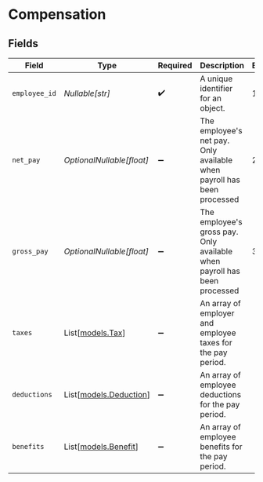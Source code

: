 # Compensation


## Fields

| Field                                                                    | Type                                                                     | Required                                                                 | Description                                                              | Example                                                                  |
| ------------------------------------------------------------------------ | ------------------------------------------------------------------------ | ------------------------------------------------------------------------ | ------------------------------------------------------------------------ | ------------------------------------------------------------------------ |
| `employee_id`                                                            | *Nullable[str]*                                                          | :heavy_check_mark:                                                       | A unique identifier for an object.                                       | 12345                                                                    |
| `net_pay`                                                                | *OptionalNullable[float]*                                                | :heavy_minus_sign:                                                       | The employee's net pay. Only available when payroll has been processed   | 2199.93                                                                  |
| `gross_pay`                                                              | *OptionalNullable[float]*                                                | :heavy_minus_sign:                                                       | The employee's gross pay. Only available when payroll has been processed | 3000                                                                     |
| `taxes`                                                                  | List[[models.Tax](../models/tax.md)]                                     | :heavy_minus_sign:                                                       | An array of employer and employee taxes for the pay period.              |                                                                          |
| `deductions`                                                             | List[[models.Deduction](../models/deduction.md)]                         | :heavy_minus_sign:                                                       | An array of employee deductions for the pay period.                      |                                                                          |
| `benefits`                                                               | List[[models.Benefit](../models/benefit.md)]                             | :heavy_minus_sign:                                                       | An array of employee benefits for the pay period.                        |                                                                          |